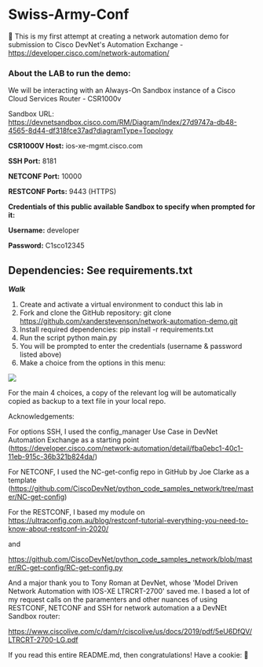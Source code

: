 # Swiss-Army-Conf
:floppy_disk:
This is my first attempt at creating a network automation demo for submission to Cisco DevNet's Automation Exchange - https://developer.cisco.com/network-automation/

### **About the LAB to run the demo:**
We will be interacting with an Always-On Sandbox instance of a Cisco Cloud Services Router - CSR1000v

Sandbox URL: https://devnetsandbox.cisco.com/RM/Diagram/Index/27d9747a-db48-4565-8d44-df318fce37ad?diagramType=Topology

**CSR1000V Host:** ios-xe-mgmt.cisco.com

**SSH Port:** 8181

**NETCONF Port:** 10000

**RESTCONF Ports:** 9443 (HTTPS)

**Credentials of this public available Sandbox to specify when prompted for it:**

**Username:** developer

**Password:** C1sco12345

**Dependencies:** See requirements.txt 
------------------------------------------

***Walk***

1. Create and activate a virtual environment to conduct this lab in
2. Fork and clone the GitHub repository: 
git clone https://github.com/xanderstevenson/network-automation-demo.git
3. Install required dependencies:
pip install -r requirements.txt
4. Run the script
python main.py
5. You will be prompted to enter the credentials (username & password listed above)
6. Make a choice from the options in this menu: <br>

<img src="https://github.com/xanderstevenson/swiss-army-conf/blob/main/swiss-army-conf-menu.PNG">

For the main 4 choices, a copy of the relevant log will be automatically copied as backup to a text file in your local repo.

Acknowledgements:

For options SSH, I used the config_manager Use Case in DevNet Automation Exchange as a starting point (https://developer.cisco.com/network-automation/detail/fba0ebc1-40c1-11eb-915c-36b321b824da/)

For NETCONF, I used the NC-get-config repo in GitHub by Joe Clarke as a template (https://github.com/CiscoDevNet/python_code_samples_network/tree/master/NC-get-config)

For the RESTCONF, I based my module on https://ultraconfig.com.au/blog/restconf-tutorial-everything-you-need-to-know-about-restconf-in-2020/

and 

https://github.com/CiscoDevNet/python_code_samples_network/blob/master/RC-get-config/RC-get-config.py

And a major thank you to Tony Roman at DevNet, whose 'Model Driven Network
Automation with IOS-XE LTRCRT-2700' saved me. I based a lot of my request calls on the paramenters and other nuances of using RESTCONF, NETCONF and SSH for network automation a a DevNEt Sandbox router:

https://www.ciscolive.com/c/dam/r/ciscolive/us/docs/2019/pdf/5eU6DfQV/LTRCRT-2700-LG.pdf

If you read this entire README.md, then congratulations! Have a cookie: :cookie:
